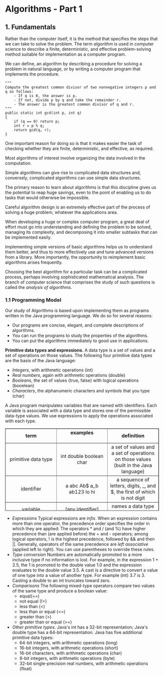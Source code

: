 # Algorithms - Part 1 

## 1. Fundamentals

Rather than the computer itself, it is the method that specifies the steps that we can take to solve the problem. The term *algorithm* is used in computer science to describe a finite, deterministic, and effective problem-solving method suitable for implementation as a computer program.

We can define, an algorithm by describing a procedure for solving a problem in natural language, or by writing a computer program that implements the procedure.

```
"""
Compute the greatest common divisor of two nonnegative integers p and q as follows:
	- If q is 0, the answer is p.
	- If not, divide p by q and take the remainder r.
	- The answer is the greatest common divisor of q and r.
"""
public static int gcd(int p, int q)
{
	if (q == 0) return p;
	int r = p % q;
	return gcd(q, r);
}
```

One important reason for doing so is that it makes easier the task of checking whether they are finite, deterministic, and effective, as required.

Most algorithms of interest involve organizing the data involved in the computation.

Simple algorithms can give rise to complicated data structures and, conversely, complicated algorithms can use simple data structures.

The primary reason to learn about algorithms is that this discipline gives us the potential to reap huge savings, even to the point of enabling us to do tasks that would otherwise be impossible.

Careful algorithm design is an extremely effective part of the process of solving a huge problem, whatever the applications area.

When developing a huge or complex computer program, a great deal of effort must go into understanding and defining the problem to be solved, managing its complexity, and decomposing it into smaller subtasks that can be implemented easily.

Implementing simple versions of basic algorithms helps us to understand them better, and thus to more effectively use and tune advanced versions from a library. More importantly, the opportunity to reimplement basic algorithms arises frequently.

Choosing the best algorithm for a particular task can be a complicated process, perhaps involving sophisticated mathematical analysis. The branch of computer science that comprises the study of such questions is called the *analysis of algorithms*.


### 1.1 Programming Model

Our study of Algorithms is based upon implementing them as programs written in the Java programming language. We do so for several reasons:

- Our programs are concise, elegant, and complete descriptions of algorithms.
- You can run the programs to study the properties of the algorithms.
- You can put the algorithms immediately to good use in applications.

**Primitive data types and expressions.**
A data type is a set of values and a set of operations on those values. The following four primitive data types are the basis of the Java language:
- *Integers*, with arithmetic operations (int)
- *Real numbers*, again with arithmetic operations (double)
- *Booleans*, the set of values {true, false} with logical operations (booelean)
- *Characters*, the alphanumeric characters and symbols that you type (char)

A Java program manipulates variables that are named with identifiers. Each variable is associated with a data type and stores one of the permissible data-type values. We use expressions to apply the operations associated with each type.

<table style="border-collapse: collapse; width: 100%; height: 270px;" border="1">
<tbody>
<tr style="height: 18px;">
<td style="width: 33.3333%; text-align: center; height: 18px;"><strong>term</strong></td>
<td style="width: 16.6667%; text-align: center; height: 18px;" colspan="2"><strong>examples</strong><br /><strong><br /></strong></td>
<td style="width: 33.3333%; text-align: center; height: 18px;"><strong>definition</strong></td>
</tr>
<tr style="height: 18px;">
<td style="width: 33.3333%; text-align: center; height: 18px;">primitive data type</td>
<td style="width: 16.6667%; text-align: center; height: 18px;" colspan="2">int double boolean char</td>
<td style="width: 33.3333%; text-align: center; height: 18px;">a set of values and a set of operations on those values (built in the Java language)</td>
</tr>
<tr style="height: 18px;">
<td style="width: 33.3333%; text-align: center; height: 18px;">identifier</td>
<td style="width: 16.6667%; text-align: center; height: 18px;" colspan="2">a abc Ab$ a_b ab123 lo hi</td>
<td style="width: 33.3333%; text-align: center; height: 18px;">a sequence of letters, digits, _, and $, the first of which is not digit</td>
</tr>
<tr style="height: 18px;">
<td style="width: 33.3333%; text-align: center; height: 18px;">variable</td>
<td style="width: 16.6667%; text-align: center; height: 18px;" colspan="2">[any identifier]</td>
<td style="width: 33.3333%; text-align: center; height: 18px;">names a data type value</td>
</tr>
<tr style="height: 18px;">
<td style="width: 33.3333%; text-align: center; height: 18px;">operator</td>
<td style="width: 16.6667%; text-align: center; height: 18px;" colspan="2">+ - * /</td>
<td style="width: 33.3333%; text-align: center; height: 18px;">names a data-type operation</td>
</tr>
<tr style="height: 18px;">
<td style="width: 33.3333%; text-align: center; height: 108px;" rowspan="4">literal</td>
<td style="width: 16.6667%; text-align: center; height: 18px;">int</td>
<td style="width: 16.6667%; text-align: center; height: 18px;">1 0 -42</td>
<td style="width: 33.3333%; text-align: center; height: 108px;" rowspan="4">source-code representation of a value</td>
</tr>
<tr style="height: 36px;">
<td style="width: 16.6667%; text-align: center; height: 36px;">double</td>
<td style="width: 16.6667%; text-align: center; height: 36px;">2.0 1.0e-15 3.14</td>
</tr>
<tr style="height: 18px;">
<td style="width: 16.6667%; text-align: center; height: 18px;">boolean</td>
<td style="width: 16.6667%; text-align: center; height: 18px;">true false</td>
</tr>
<tr style="height: 36px;">
<td style="width: 16.6667%; text-align: center; height: 36px;">char</td>
<td style="width: 16.6667%; text-align: center; height: 36px;">"a" "+" "9" "\n"</td>
</tr>
<tr style="height: 18px;">
<td style="width: 33.3333%; text-align: center; height: 72px;" rowspan="3">expression</td>
<td style="width: 16.6667%; text-align: center; height: 18px;">int</td>
<td style="width: 16.6667%; text-align: center; height: 18px;">lo + (hi-lo)/2</td>
<td style="width: 33.3333%; text-align: center; height: 72px;" rowspan="3">a literal, a variable, or a sequence of operations on literals and/or variables that produce a value</td>
</tr>
<tr style="height: 18px;">
<td style="width: 16.6667%; text-align: center; height: 18px;">double</td>
<td style="width: 16.6667%; text-align: center; height: 18px;">1.0e-15 * t</td>
</tr>
<tr style="height: 18px;">
<td style="width: 16.6667%; text-align: center; height: 18px;">boolean</td>
<td style="width: 16.6667%; text-align: center; height: 18px;">lo &lt;= hi</td>
</tr>
</tbody>
</table>

- *Expressions* Typical expressions are *infix*. When an expression contains more than one operator, the precedence order specifies the order in which they are applied: The operators * and / (and %) have higher precedence than (are applied before) the + and - operators; among logical operators, ! is the highest precedence, followed by && and then ||. Generally, operators of the same precedence are *left associative* (applied left to right). You can use parentheses to override these rules.
- *Type conversion* Numbers are automatically promoted to a more inclusive type if no information is lost. For example, in the expression 1 + 2.5, the 1 is promoted to the double value 1.0 and the expression evaluates to the double value 3.5. A cast is a directive to convert a value of one type into a value of another type. For example (int) 3.7 is 3. Casting a double to an int truncates toward zero.
- *Comparisons* The following mixed-type operators compare two values of the same type and produce a boolean value:
  - equal(==)
  - not equal (!=)
  - less than (<)
  - less than or equal (<=)
  - greater than (>)
  - greater than or equal (>=)
- *Other primitive types*. Java's int has a 32-bit representation; Java's double type has a 64-bit representation. Java has five additional primitive data types:
  - 64-bit integers, with arithmetic operations (long)
  - 16-bit integers, with arithmetic operations (short)
  - 16-bit characters, with arithmetic operations (char)
  - 8-bit integers, with arithmetic operations (byte)
  - 32-bit single-precision real numbers, with arithmetic operations (float)
